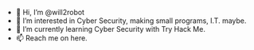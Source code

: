 - 👋 Hi, I’m @will2robot
- 👀 I’m interested in Cyber Security, making small programs, I.T. maybe.
- 🌱 I’m currently learning Cyber Security with Try Hack Me.
- 📫 Reach me on here.

<!---
will2robot/will2robot is a ✨ special ✨ repository because its `README.md` (this file) appears on your GitHub profile.
You can click the Preview link to take a look at your changes.
--->

